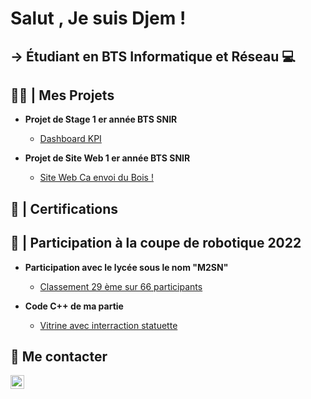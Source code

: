 <h1>Salut , Je suis Djem ! </h1>
<h2> → Étudiant en BTS Informatique et Réseau 💻 </h2>

<h2> 👨‍💻 | Mes Projets </h2>

- <b> Projet de Stage 1 er année BTS SNIR </b>
  - [Dashboard KPI](https://github.com/)
  
- <b> Projet de Site Web  1 er année BTS SNIR </b>
  - [Site Web Ca envoi du Bois ! ](https://github.com/Djembrk/SiteWeb-BTS-SNIR)
  
  
<h2> 📝 | Certifications </h2>



<h2> 🤖 | Participation à la coupe de robotique 2022 </h2>

- <b> Participation avec le lycée sous le nom "M2SN" </b>
  - [Classement 29 ème sur 66 participants ](https://www.coupederobotique.fr/classement-coupe-de-robotique-2022/)
  
- <b> Code C++ de ma partie </b>
  - [Vitrine avec interraction statuette ](https://github.com/)


<h2> 🤳 Me contacter </h2>

[<img align="left" alt="Djem Berkpinar | LinkedIn" width="22px" src="https://cdn.jsdelivr.net/npm/simple-icons@v3/icons/linkedin.svg" />][linkedin]


[linkedin]: https://linkedin.com/in/djem-berkpinar-a1860b239/
